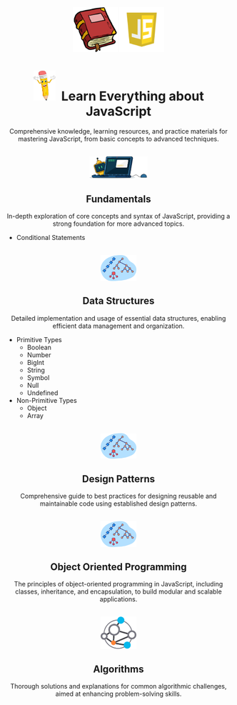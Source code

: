 <div align="center" >

<img style="width:100px;" src=".github/assets/book.png" >
<img style="width:100px;" src=".github/assets/js.webp" >

# <img style="width:50px;" src=".github/assets/pencil.png" /><span>&nbsp;</span> Learn Everything about JavaScript

Comprehensive knowledge, learning resources, and practice materials for mastering JavaScript, from basic concepts to advanced techniques.
</div>

<br />

<div align="center" >

<img style="width:130px;" src=".github/assets/code2.png" /> 

<h2>Fundamentals</h2>

In-depth exploration of core concepts and syntax of JavaScript, providing a strong foundation for more advanced topics.

</div>

- Conditional Statements

<br />

<div align="center" >

<img style="width:80px;" src=".github/assets/ds.png" /> 

<h2>Data Structures</h2>

Detailed implementation and usage of essential data structures, enabling efficient data management and organization.

</div>

- Primitive Types
    - Boolean
    - Number
    - BigInt
    - String
    - Symbol
    - Null
    - Undefined
- Non-Primitive Types
    - Object
    - Array

<br />

<div align="center" >

<img style="width:80px;" src=".github/assets/ds.png" /> 

<h2>Design Patterns</h2>

Comprehensive guide to best practices for designing reusable and maintainable code using established design patterns.

</div>

<br />

<div align="center" >

<img style="width:80px;" src=".github/assets/ds.png" /> 

<h2>Object Oriented Programming</h2>

The principles of object-oriented programming in JavaScript, including classes, inheritance, and encapsulation, to build modular and scalable applications.

</div>

<br />

<div align="center" >

<img style="width:80px;" src=".github/assets/algo.png" /> 

<h2>Algorithms</h2>

Thorough solutions and explanations for common algorithmic challenges, aimed at enhancing problem-solving skills.

</div>


